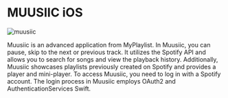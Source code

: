 #  MUUSIIC iOS

![muusiic](https://github.com/mhmmdvg/muusiic-swiftui/assets/57744555/65762258-c43b-4500-b17a-6331de2a9634)

Muusiic is an advanced application from MyPlaylist. In Muusiic, you can pause, skip to the next or previous track. It utilizes the Spotify API and allows you to search for songs and view the playback history. Additionally, Muusiic showcases playlists previously created on Spotify and provides a player and mini-player. To access Muusiic, you need to log in with a Spotify account. The login process in Muusiic employs OAuth2 and AuthenticationServices Swift.
